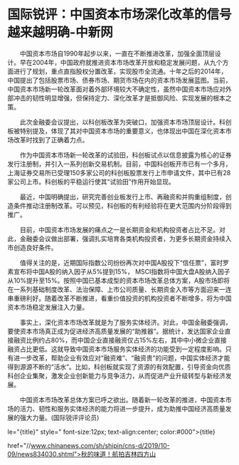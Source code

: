 # 国际锐评：中国资本市场深化改革的信号越来越明确-中新网

　　中国资本市场自1990年起步以来，一直在不断推进改革，加强全面顶层设计。早在2004年，中国政府就推进资本市场改革开放和稳定发展问题，从九个方面进行了规划，重点直指股权分置改革，实现股市全流通。十年之后的2014年，中国提出了包括股票市场、债券市场、期货市场在内的资本市场发展蓝图。当前，中国资本市场新一轮改革面对着外部环境较大不确定性，虽然中国资本市场应对外部冲击的韧性明显增强，但保持定力、深化改革才是抵御风险、实现发展的根本之策。

　　此次金融委会议提出，以科创板改革为突破口，加强资本市场顶层设计。科创板被特别提及，体现了其对中国资本市场的重要意义，也体现出中国在深化资本市场改革时找到了正确着力点。

　　作为中国资本市场新一轮改革的试验田，科创板试点以信息披露为核心的证券发行注册制，并引入一系列创新交易机制。目前，中国科创板开市已有一个多月，上海证券交易所已受理150多家公司的科创板股票发行上市申请文件，其中已有28家公司上市。科创板的平稳运行使其“试验田”作用开始显现。

　　最近，中国明确提出，研究完善创业板发行上市、再融资和并购重组制度，创造条件推动注册制改革。可以预见，科创板的有利经验将在更大范围内分阶段得到推广。

　　目前，中国资本市场发展的痛点之一是长期资金和机构投资者占比不足。对此，金融委会议做出部署，强调扎实培育各类机构投资者，为更多长期资金持续入市创造良好条件。

　　值得关注的是，近期国际指数公司纷纷再次对中国A股投下“信任票”，富时罗素宣布将中国A股的纳入因子从5%提到15%， MSCI指数将中国大盘A股纳入因子从10%提升至15%。按照中国已基本成型的资本市场改革总体方案，A股市场即将在一系列基础制度改革、法治保障、上市公司质量、长期资金入市等方面迎来一连串重磅利好。随着改革不断推进，看重价值投资的机构投资者不断增多，将为中国资本市场稳定发展注入力量。

　　事实上，深化资本市场改革就是为了服务实体经济。对此，中国金融委强调，要使资本市场真正成为促进经济高质量发展的“助推器”。据统计，发达国家企业直接融资比例约占80%，而中国企业直接融资仅占15%左右，其中中小微企业直接融资占比更低。这就导致中国资本市场服务实体经济的功能受到一定程度影响。只有进一步改革，帮助企业有效应对“融资难”、“融资贵”的问题，中国实体经济才能得到源源不断的“活水”。比如，科创板就实现了资源的有效配置，引导资金向优质科创企业集聚，激发企业创新能力与竞争活力，从而促进产业升级转型与新经济发展。

　　中国资本市场改革总体方案已呼之欲出。随着新一轮改革的推进，中国资本市场的活力、韧性和服务实体经济的能力将进一步提升，成为助推中国经济高质量发展的强大力量。(国际锐评评论员)

le="{title}" style=" font-size:12px; text-align:center; color:#000">{title}

href="//www.chinanews.com/sh/shipin/cns-d/2019/10-09/news834030.shtml">秋的味道！航拍吉林四方山
